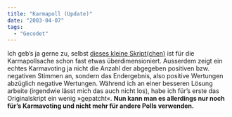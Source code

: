 ```yaml
---
title: "Karmapoll (Update)"
date: "2003-04-07"
tags:
  - "Gecodet"
---
```


Ich geb’s ja gerne zu, selbst [dieses kleine Skript(chen)](http://www.couchblog.de/couchblog/archives/2003/04/karmavoting_fuer_movable_type_endlich.php "couchblog: Karmavoting für Movable Type") ist für die Karmapollsache schon fast etwas überdimensioniert. Ausserdem zeigt ein echtes Karmavoting ja nicht die Anzahl der abgegeben positiven bzw. negativen Stimmen an, sondern das Endergebnis, also positive Wertungen abzüglich negative Wertungen. Während ich an einer besseren Lösung arbeite (irgendwie lässt mich das auch nicht los), habe ich für’s erste das Originalskript ein wenig »gepatcht«. **Nun kann man es allerdings nur noch für’s Karmavoting und nicht mehr für andere Polls verwenden.**
